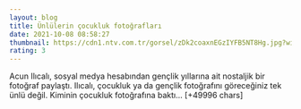 ```yaml
--- 
layout: blog
title: Ünlülerin çocukluk fotoğrafları
date: 2021-10-08 08:58:27
thumbnail: https://cdn1.ntv.com.tr/gorsel/zDk2coaxnEGzIYFB5NT8Hg.jpg?width=1080&mode=crop&scale=both
rating: 3
---
```

Acun Ilıcalı, sosyal medya hesabından gençlik yıllarına ait nostaljik bir fotoğraf paylaştı. Ilıcalı, çocukluk ya da gençlik fotoğrafını göreceğiniz tek ünlü değil. Kiminin çocukluk fotoğrafına baktı… [+49996 chars]
